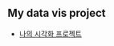 ## My data vis project

- [나의 시각화 프로젝트](https://minasong621.github.io/my-data-vis-project/mydata.html)